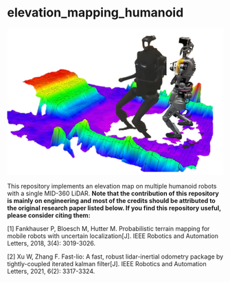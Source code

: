 ﻿# elevation_mapping_humanoid

![](./figs/intro.png)

This repository implements an elevation map on multiple humanoid robots with a single MID-360 LiDAR. **Note that the contribution of this repository is mainly on engineering and most of the credits should be attributed to the original research paper listed below. If you find this repository useful, please consider citing them:**

[1] Fankhauser P, Bloesch M, Hutter M. Probabilistic terrain mapping for mobile robots with uncertain localization[J]. IEEE Robotics and Automation Letters, 2018, 3(4): 3019-3026.

[2] Xu W, Zhang F. Fast-lio: A fast, robust lidar-inertial odometry package by tightly-coupled iterated kalman filter[J]. IEEE Robotics and Automation Letters, 2021, 6(2): 3317-3324.

